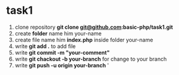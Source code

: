 # task1
1. clone repository **git clone git@github.com:basic-php/task1.git**
2. create **folder** name him your-name
3. create file name him **index.php** inside folder your-name
4. write **git add .** to add file 
5. write **git commit -m "your-comment"**
6. write **git chackout -b your-branch** for change to your branch
7. write **git push -u origin your-branch**
'
